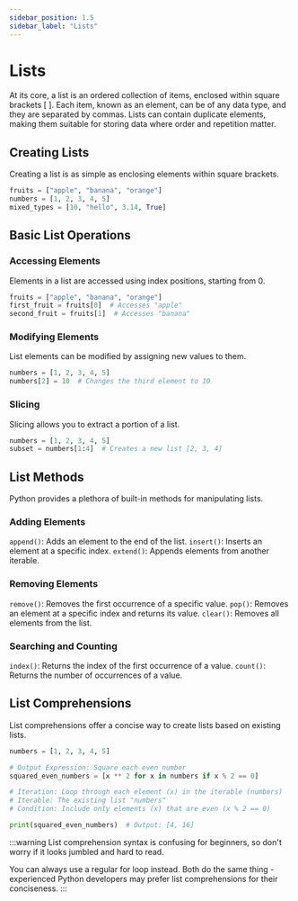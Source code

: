 ```yaml
---
sidebar_position: 1.5
sidebar_label: "Lists"
---
```


# Lists

At its core, a list is an ordered collection of items, enclosed within square brackets [ ]. Each item, known as an element, can be of any data type, and they are separated by commas. Lists can contain duplicate elements, making them suitable for storing data where order and repetition matter.

## Creating Lists

Creating a list is as simple as enclosing elements within square brackets.

```python
fruits = ["apple", "banana", "orange"]
numbers = [1, 2, 3, 4, 5]
mixed_types = [10, "hello", 3.14, True]
```

## Basic List Operations

### Accessing Elements

Elements in a list are accessed using index positions, starting from 0.

```python
fruits = ["apple", "banana", "orange"]
first_fruit = fruits[0]  # Accesses "apple"
second_fruit = fruits[1]  # Accesses "banana"
```

### Modifying Elements

List elements can be modified by assigning new values to them.

```python
numbers = [1, 2, 3, 4, 5]
numbers[2] = 10  # Changes the third element to 10
```

### Slicing

Slicing allows you to extract a portion of a list.

```python
numbers = [1, 2, 3, 4, 5]
subset = numbers[1:4]  # Creates a new list [2, 3, 4]
```

## List Methods

Python provides a plethora of built-in methods for manipulating lists.

### Adding Elements

`append()`: Adds an element to the end of the list.
`insert()`: Inserts an element at a specific index.
`extend()`: Appends elements from another iterable.

### Removing Elements

`remove()`: Removes the first occurrence of a specific value.
`pop()`: Removes an element at a specific index and returns its value.
`clear()`: Removes all elements from the list.

### Searching and Counting

`index()`: Returns the index of the first occurrence of a value.
`count()`: Returns the number of occurrences of a value.

## List Comprehensions

List comprehensions offer a concise way to create lists based on existing lists.

```python
numbers = [1, 2, 3, 4, 5]

# Output Expression: Square each even number
squared_even_numbers = [x ** 2 for x in numbers if x % 2 == 0]

# Iteration: Loop through each element (x) in the iterable (numbers)
# Iterable: The existing list "numbers"
# Condition: Include only elements (x) that are even (x % 2 == 0)

print(squared_even_numbers)  # Output: [4, 16]
```

:::warning
List comprehension syntax is confusing for beginners, so don't worry if it looks jumbled and hard to read.

You can always use a regular for loop instead. Both do the same thing - experienced Python developers may prefer list comprehensions for their conciseness.
:::